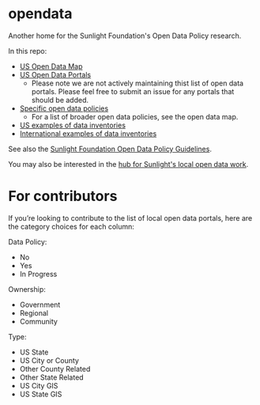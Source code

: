 opendata
========

Another home for the Sunlight Foundation's Open Data Policy research.

In this repo:

* [US Open Data Map](https://github.com/sunlightpolicy/opendata/blob/master/USlocalpolicylocations.geoJSON)  
* [US Open Data Portals](https://github.com/sunlightpolicy/opendata/blob/master/USlocalopendataportals.csv)
	* Please note we are not actively maintaining thist list of open data portals. Please feel free to submit an issue for any portals that should be added. 
* [Specific open data policies](https://github.com/sunlightpolicy/opendata/tree/master/specific%20open%20data%20policies)
	* For a list of broader open data policies, see the open data map.
* [US examples of data inventories](https://github.com/sunlightpolicy/opendata/blob/master/USinventoryexamples.csv)  
* [International examples of data inventories](https://github.com/sunlightpolicy/opendata/blob/master/INTERNATIONALinventoryexamples.csv)

See also the [Sunlight Foundation Open Data Policy Guidelines](http://sunlightfoundation.com/opendataguidelines/). 

You may also be interested in the 
[hub for Sunlight's local open data work](http://sunlightfoundation.com/policy/local/). 


For contributors 
========
If you’re looking to contribute to the list of local open data portals, here are the category choices for each column: 

Data Policy:
* No
* Yes
* In Progress

Ownership: 
* Government
* Regional 
* Community 

Type:
* US State
* US City or County
* Other County Related
* Other State Related
* US City GIS 
* US State GIS 
